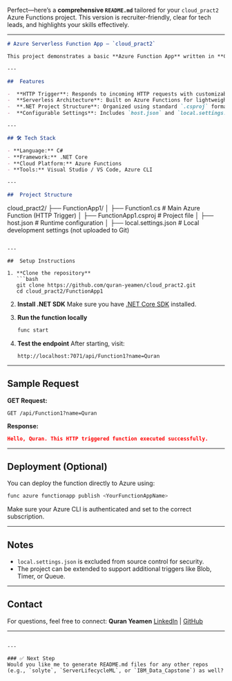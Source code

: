 Perfect—here’s a **comprehensive `README.md`** tailored for your `cloud_pract2` Azure Functions project. This version is recruiter-friendly, clear for tech leads, and highlights your skills effectively.

---

```markdown
# Azure Serverless Function App – `cloud_pract2`

This project demonstrates a basic **Azure Function App** written in **C#** using **.NET Core**, designed to respond to HTTP-triggered events. It serves as a foundational example of how to create, configure, and deploy serverless applications using Microsoft Azure's cloud platform.

---

##  Features

-  **HTTP Trigger**: Responds to incoming HTTP requests with customizable messages.
-  **Serverless Architecture**: Built on Azure Functions for lightweight, event-driven execution.
-  **.NET Project Structure**: Organized using standard `.csproj` format.
-  **Configurable Settings**: Includes `host.json` and `local.settings.json` for runtime and local environment setup.

---

## 🛠️ Tech Stack

- **Language:** C#  
- **Framework:** .NET Core  
- **Cloud Platform:** Azure Functions  
- **Tools:** Visual Studio / VS Code, Azure CLI

---

##  Project Structure

```

cloud\_pract2/
├── FunctionApp1/
│   ├── Function1.cs             # Main Azure Function (HTTP Trigger)
│   ├── FunctionApp1.csproj      # Project file
│   ├── host.json                # Runtime configuration
│   ├── local.settings.json      # Local development settings (not uploaded to Git)

````

---

##  Setup Instructions

1. **Clone the repository**
   ```bash
   git clone https://github.com/quran-yeamen/cloud_pract2.git
   cd cloud_pract2/FunctionApp1
````

2. **Install .NET SDK**
   Make sure you have [.NET Core SDK](https://dotnet.microsoft.com/download) installed.

3. **Run the function locally**

   ```bash
   func start
   ```

4. **Test the endpoint**
   After starting, visit:

   ```
   http://localhost:7071/api/Function1?name=Quran
   ```

---

##  Sample Request

**GET Request:**

```
GET /api/Function1?name=Quran
```

**Response:**

```json
Hello, Quran. This HTTP triggered function executed successfully.
```

---

##  Deployment (Optional)

You can deploy the function directly to Azure using:

```bash
func azure functionapp publish <YourFunctionAppName>
```

Make sure your Azure CLI is authenticated and set to the correct subscription.

---

## Notes

* `local.settings.json` is excluded from source control for security.
* The project can be extended to support additional triggers like Blob, Timer, or Queue.

---

## Contact

For questions, feel free to connect:
**Quran Yeamen**
[LinkedIn](https://www.linkedin.com/in/quran-yeamen/) | [GitHub](https://github.com/quran-yeamen)

---

```

---

### ✅ Next Step
Would you like me to generate README.md files for any other repos (e.g., `solyte`, `ServerLifecycleML`, or `IBM_Data_Capstone`) as well?
```
